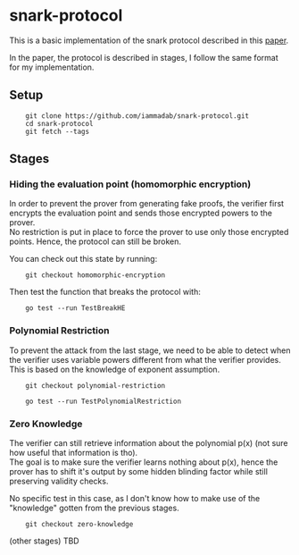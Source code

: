 # snark-protocol

This is a basic implementation of the snark protocol described in this [paper](https://arxiv.org/pdf/1906.07221.pdf).

In the paper, the protocol is described in stages, I follow the same format for my implementation.  

## Setup
```shell
    git clone https://github.com/iammadab/snark-protocol.git
    cd snark-protocol
    git fetch --tags
```

## Stages
### Hiding the evaluation point (homomorphic encryption)
In order to prevent the prover from generating fake proofs, the verifier first encrypts the evaluation point and sends those encrypted powers to the prover.  
No restriction is put in place to force the prover to use only those encrypted points. Hence, the protocol can still be broken.  

You can check out this state by running:
```shell
    git checkout homomorphic-encryption
```

Then test the function that breaks the protocol with:
```shell
    go test --run TestBreakHE
```

### Polynomial Restriction
To prevent the attack from the last stage, we need to be able to detect when the verifier uses variable powers different from what the verifier provides.
This is based on the knowledge of exponent assumption.

```shell
    git checkout polynomial-restriction
```

```shell
    go test --run TestPolynomialRestriction
```

### Zero Knowledge
The verifier can still retrieve information about the polynomial p(x) (not sure how useful that information is tho).  
The goal is to make sure the verifier learns nothing about p(x), hence the prover has to shift it's output by some hidden blinding factor while still preserving validity checks.

No specific test in this case, as I don't know how to make use of the "knowledge" gotten from the previous stages.

```shell
    git checkout zero-knowledge
```

(other stages) TBD